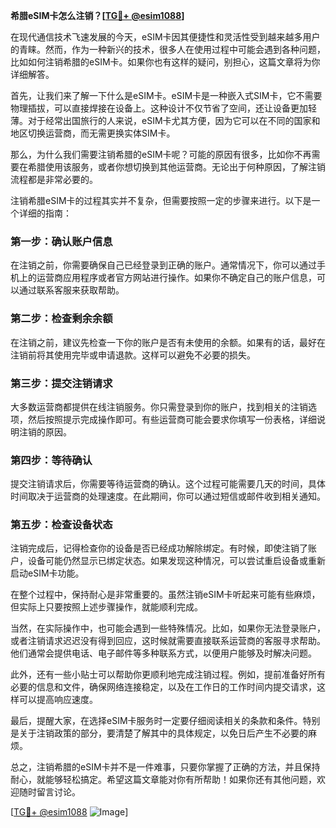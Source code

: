**希腊eSIM卡怎么注销？[[TG💪+ @esim1088](https://t.me/s/esim1088)]**

在现代通信技术飞速发展的今天，eSIM卡因其便捷性和灵活性受到越来越多用户的青睐。然而，作为一种新兴的技术，很多人在使用过程中可能会遇到各种问题，比如如何注销希腊的eSIM卡。如果你也有这样的疑问，别担心，这篇文章将为你详细解答。

首先，让我们来了解一下什么是eSIM卡。eSIM卡是一种嵌入式SIM卡，它不需要物理插拔，可以直接焊接在设备上。这种设计不仅节省了空间，还让设备更加轻薄。对于经常出国旅行的人来说，eSIM卡尤其方便，因为它可以在不同的国家和地区切换运营商，而无需更换实体SIM卡。

那么，为什么我们需要注销希腊的eSIM卡呢？可能的原因有很多，比如你不再需要在希腊使用该服务，或者你想切换到其他运营商。无论出于何种原因，了解注销流程都是非常必要的。

注销希腊eSIM卡的过程其实并不复杂，但需要按照一定的步骤来进行。以下是一个详细的指南：

### **第一步：确认账户信息**
在注销之前，你需要确保自己已经登录到正确的账户。通常情况下，你可以通过手机上的运营商应用程序或者官方网站进行操作。如果你不确定自己的账户信息，可以通过联系客服来获取帮助。

### **第二步：检查剩余余额**
在注销之前，建议先检查一下你的账户是否有未使用的余额。如果有的话，最好在注销前将其使用完毕或申请退款。这样可以避免不必要的损失。

### **第三步：提交注销请求**
大多数运营商都提供在线注销服务。你只需登录到你的账户，找到相关的注销选项，然后按照提示完成操作即可。有些运营商可能会要求你填写一份表格，详细说明注销的原因。

### **第四步：等待确认**
提交注销请求后，你需要等待运营商的确认。这个过程可能需要几天的时间，具体时间取决于运营商的处理速度。在此期间，你可以通过短信或邮件收到相关通知。

### **第五步：检查设备状态**
注销完成后，记得检查你的设备是否已经成功解除绑定。有时候，即使注销了账户，设备可能仍然显示已绑定状态。如果发现这种情况，可以尝试重启设备或重新启动eSIM卡功能。

在整个过程中，保持耐心是非常重要的。虽然注销eSIM卡听起来可能有些麻烦，但实际上只要按照上述步骤操作，就能顺利完成。

当然，在实际操作中，也可能会遇到一些特殊情况。比如，如果你无法登录账户，或者注销请求迟迟没有得到回应，这时候就需要直接联系运营商的客服寻求帮助。他们通常会提供电话、电子邮件等多种联系方式，以便用户能够及时解决问题。

此外，还有一些小贴士可以帮助你更顺利地完成注销过程。例如，提前准备好所有必要的信息和文件，确保网络连接稳定，以及在工作日的工作时间内提交请求，这样可以提高响应速度。

最后，提醒大家，在选择eSIM卡服务时一定要仔细阅读相关的条款和条件。特别是关于注销政策的部分，要清楚了解其中的具体规定，以免日后产生不必要的麻烦。

总之，注销希腊的eSIM卡并不是一件难事，只要你掌握了正确的方法，并且保持耐心，就能够轻松搞定。希望这篇文章能对你有所帮助！如果你还有其他问题，欢迎随时留言讨论。

[[TG💪+ @esim1088](https://t.me/s/esim1088) ![Image](https://i.postimg.cc/4NQfJmqS/Snipaste-2025-05-13-00-14-12.png)]